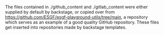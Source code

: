 The files contained in ./github_content and ./gitlab_content
were either supplied by default by backstage, or copied
over from https://github.com/ESGF/esgf-playground-utils/tree/main,
a repository which serves as an example of a good quality
GitHub repository. These files get inserted into repositories
made by backstage templates.